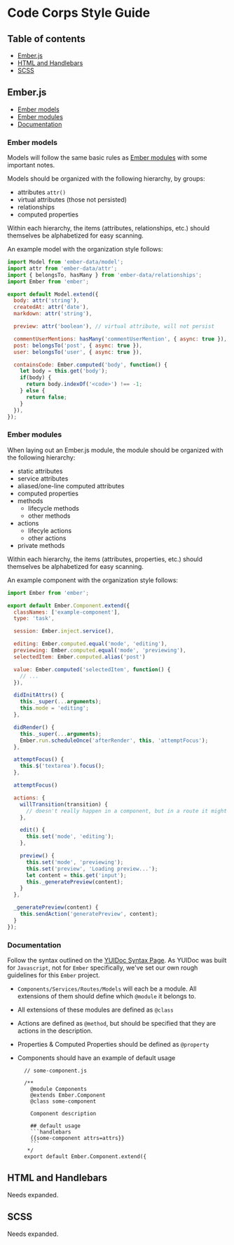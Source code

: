 # Code Corps Style Guide

## Table of contents

+ [Ember.js](#ember.js)
+ [HTML and Handlebars](#html-and-handlebars)
+ [SCSS](#scss)

## Ember.js

+ [Ember models](#ember-models)
+ [Ember modules](#ember-modules)
+ [Documentation](#documentation)

### Ember models

Models will follow the same basic rules as [Ember modules](#ember-modules) with some important notes.

Models should be organized with the following hierarchy, by groups:

* attributes `attr()`
* virtual attributes (those not persisted)
* relationships
* computed properties

Within each hierarchy, the items (attributes, relationships, etc.) should themselves be alphabetized for easy scanning.

An example model with the organization style follows:

```js
import Model from 'ember-data/model';
import attr from 'ember-data/attr';
import { belongsTo, hasMany } from 'ember-data/relationships';
import Ember from 'ember';

export default Model.extend({
  body: attr('string'),
  createdAt: attr('date'),
  markdown: attr('string'),

  preview: attr('boolean'), // virtual attribute, will not persist

  commentUserMentions: hasMany('commentUserMention', { async: true }),
  post: belongsTo('post', { async: true }),
  user: belongsTo('user', { async: true }),

  containsCode: Ember.computed('body', function() {
    let body = this.get('body');
    if(body) {
      return body.indexOf('<code>') !== -1;
    } else {
      return false;
    }
  }),
});
```

### Ember modules

When laying out an Ember.js module, the module should be organized with the following hierarchy:

* static attributes
* service attributes
* aliased/one-line computed attributes
* computed properties
* methods
  * lifecycle methods
  * other methods
* actions
  * lifecyle actions
  * other actions
* private methods

Within each hierarchy, the items (attributes, properties, etc.) should themselves be alphabetized for easy scanning.

An example component with the organization style follows:

```js
import Ember from 'ember';

export default Ember.Component.extend({
  classNames: ['example-component'],
  type: 'task',

  session: Ember.inject.service(),

  editing: Ember.computed.equal('mode', 'editing'),
  previewing: Ember.computed.equal('mode', 'previewing'),
  selectedItem: Ember.computed.alias('post')

  value: Ember.computed('selectedItem', function() {
    // ...
  }),

  didInitAttrs() {
    this._super(...arguments);
    this.mode = 'editing';
  },

  didRender() {
    this._super(...arguments);
    Ember.run.scheduleOnce('afterRender', this, 'attemptFocus');
  },

  attemptFocus() {
    this.$('textarea').focus();
  },

  attemptFocus()

  actions: {
    willTransition(transition) {
      // doesn't really happen in a component, but in a route it might
    },

    edit() {
      this.set('mode', 'editing');
    },

    preview() {
      this.set('mode', 'previewing');
      this.set('preview', 'Loading preview...');
      let content = this.get('input');
      this._generatePreview(content);
    }
  },

  _generatePreview(content) {
    this.sendAction('generatePreview', content);
  }
});
```

### Documentation

Follow the syntax outlined on the [YUIDoc Syntax Page](http://yui.github.io/yuidoc/syntax/index.html). As YUIDoc was built for `Javascript`, not for `Ember` specifically, we've set our own rough guidelines for this `Ember` project.

* `Components/Services/Routes/Models` will each be a module. All extensions of them should define which `@module` it belongs to.
* All extensions of these modules are defined as `@class`
* Actions are defined as `@method`, but should be specified that they are actions in the description.
* Properties & Computed Properties should be defined as `@property`
* Components should have an example of default usage


        // some-component.js
        
        /**
          @module Components
          @extends Ember.Component
          @class some-component
        
          Component description
        
          ## default usage
          ```handlebars
          {{some-component attrs=attrs}}
          ```
         */
        export default Ember.Component.extend({


## HTML and Handlebars

Needs expanded.

## SCSS

Needs expanded.
